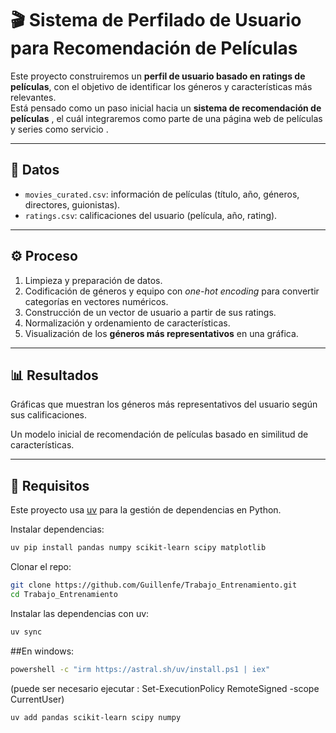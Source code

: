 # 🎬 Sistema de Perfilado de Usuario para Recomendación de Películas

Este proyecto construiremos un **perfil de usuario basado en ratings de películas**, con el objetivo de identificar los géneros y características más relevantes.  
Está pensado como un paso inicial hacia un **sistema de recomendación de películas** , el cuál integraremos como parte de una página web de películas y series como 
servicio .

---

## 📂 Datos

- `movies_curated.csv`: información de películas (título, año, géneros, directores, guionistas).  
- `ratings.csv`: calificaciones del usuario (película, año, rating).  

---

## ⚙️ Proceso

1. Limpieza y preparación de datos.  
2. Codificación de géneros y equipo con *one-hot encoding* para convertir categorías en vectores numéricos.  
3. Construcción de un vector de usuario a partir de sus ratings.  
4. Normalización y ordenamiento de características.  
5. Visualización de los **géneros más representativos** en una gráfica.  

---

## 📊 Resultados

Gráficas que muestran los géneros más representativos del usuario según sus calificaciones.

Un modelo inicial de recomendación de películas basado en similitud de características.

---

## 🚀 Requisitos

Este proyecto usa [uv](https://github.com/astral-sh/uv) para la gestión de dependencias en Python.  

Instalar dependencias:  

```bash
uv pip install pandas numpy scikit-learn scipy matplotlib
```

Clonar el repo: 

```bash
git clone https://github.com/Guillenfe/Trabajo_Entrenamiento.git
cd Trabajo_Entrenamiento
```
Instalar las dependencias con uv:

```bash
uv sync
```

##En windows:

```bash
powershell -c "irm https://astral.sh/uv/install.ps1 | iex"
```
(puede ser necesario ejecutar : Set-ExecutionPolicy RemoteSigned -scope CurrentUser)

```bash
uv add pandas scikit-learn scipy numpy
```
